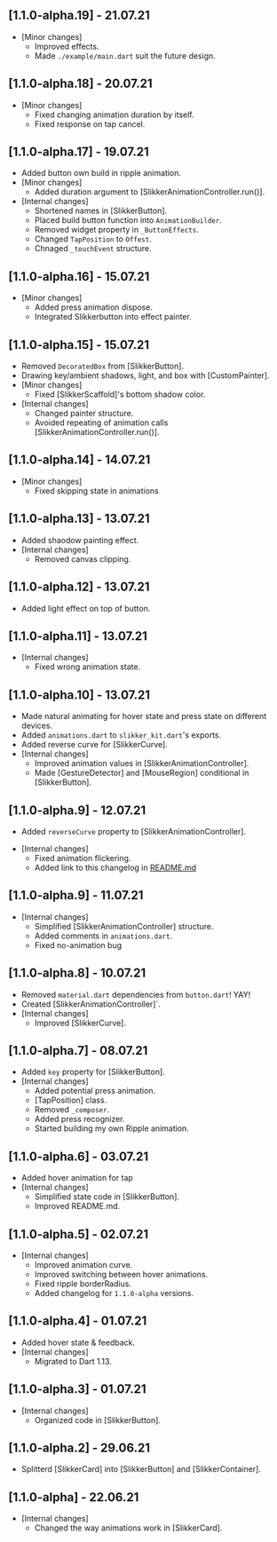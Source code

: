 ## [1.1.0-alpha.19] - 21.07.21
* [Minor changes] 
  - Improved effects.
  - Made `./example/main.dart` suit the future design.

## [1.1.0-alpha.18] - 20.07.21
* [Minor changes] 
  - Fixed changing animation duration by itself.
  - Fixed response on tap cancel.

## [1.1.0-alpha.17] - 19.07.21
* Added button own build in ripple animation.
* [Minor changes] 
  - Added duration argument to [SlikkerAnimationController.run()].
* [Internal changes] 
  - Shortened names in [SlikkerButton].
  - Placed build button function into `AnimationBuilder`.
  - Removed widget property in `_ButtonEffects`.
  - Changed `TapPosition` to `Offest`.
  - Chnaged `_touchEvent` structure.

## [1.1.0-alpha.16] - 15.07.21
* [Minor changes]
  - Added press animation dispose.
  - Integrated Slikkerbutton into effect painter.

## [1.1.0-alpha.15] - 15.07.21
* Removed `DecoratedBox` from [SlikkerButton].
* Drawing key/ambient shadows, light, and box with [CustomPainter].
* [Minor changes]
  - Fixed [SlikkerScaffold]'s bottom shadow color.
* [Internal changes]
  - Changed painter structure.
  - Avoided repeating of animation calls [SlikkerAnimationController.run()].

## [1.1.0-alpha.14] - 14.07.21
* [Minor changes]
  - Fixed skipping state in animations

## [1.1.0-alpha.13] - 13.07.21
* Added shaodow painting effect. 
* [Internal changes]
  - Removed canvas clipping.

## [1.1.0-alpha.12] - 13.07.21
* Added light effect on top of button.

## [1.1.0-alpha.11] - 13.07.21
* [Internal changes]
  - Fixed wrong animation state.

## [1.1.0-alpha.10] - 13.07.21
* Made natural animating for hover state and press state on different devices.
* Added `animations.dart` to `slikker_kit.dart`'s exports.
* Added reverse curve for [SlikkerCurve].
* [Internal changes]
  - Improved animation values in [SlikkerAnimationController].
  - Made [GestureDetector] and [MouseRegion] conditional in [SlikkerButton].

## [1.1.0-alpha.9] - 12.07.21
- Added `reverseCurve` property to [SlikkerAnimationController].
* [Internal changes]
  - Fixed animation flickering.
  - Added link to this changelog in [README.md](README.md)

## [1.1.0-alpha.9] - 11.07.21
* [Internal changes]
  - Simplified [SlikkerAnimationController] structure.
  - Added comments in `animations.dart`.
  - Fixed no-animation bug

## [1.1.0-alpha.8] - 10.07.21
* Removed `material.dart` dependencies from `button.dart`! YAY!
* Created [SlikkerAnimationController]`.
* [Internal changes]
  - Improved [SlikkerCurve].

## [1.1.0-alpha.7] - 08.07.21
* Added `key` property for [SlikkerButton].
* [Internal changes]
  - Added potential press animation.
  - [TapPosition] class.
  - Removed `_composer`.
  - Added press recognizer.
  - Started building my own Ripple animation.

## [1.1.0-alpha.6] - 03.07.21
* Added hover animation for tap
* [Internal changes]
  - Simplified state code in [SlikkerButton].
  - Improved README.md.

## [1.1.0-alpha.5] - 02.07.21
* [Internal changes]
  - Improved animation curve.
  - Improved switching between hover animations.
  - Fixed ripple borderRadius.
  - Added changelog for `1.1.0-alpha` versions.

## [1.1.0-alpha.4] - 01.07.21
* Added hover state & feedback.
* [Internal changes]
  - Migrated to Dart 1.13.

## [1.1.0-alpha.3] - 01.07.21
* [Internal changes]
  - Organized code in [SlikkerButton].

## [1.1.0-alpha.2] - 29.06.21
* Splitterd [SlikkerCard] into [SlikkerButton] and [SlikkerContainer].

## [1.1.0-alpha] - 22.06.21
* [Internal changes]
  - Changed the way animations work in [SlikkerCard].
